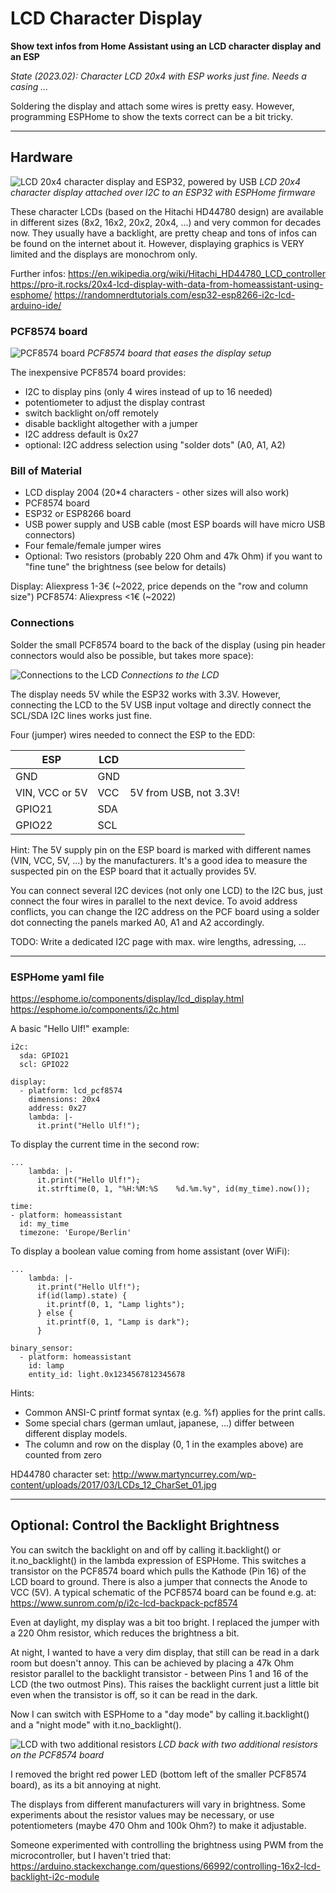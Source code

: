 # LCD Character Display

**Show text infos from Home Assistant using an LCD character display and an ESP**

*State (2023.02): Character LCD 20x4 with ESP works just fine. Needs a casing ...*

Soldering the display and attach some wires is pretty easy. However, programming ESPHome to show the texts correct can be a bit tricky.

----------------------
## Hardware

![LCD 20x4 character display and ESP32, powered by USB](images/LCD_char.jpg)
*LCD 20x4 character display attached over I2C to an ESP32 with ESPHome firmware*

These character LCDs (based on the Hitachi HD44780 design) are available in different sizes (8x2, 16x2, 20x2, 20x4, ...) and very common for decades now. They usually have a backlight, are pretty cheap and tons of infos can be found on the internet about it. However, displaying graphics is VERY limited and the displays are monochrom only.

Further infos:
https://en.wikipedia.org/wiki/Hitachi_HD44780_LCD_controller
https://pro-it.rocks/20x4-lcd-display-with-data-from-homeassistant-using-esphome/
https://randomnerdtutorials.com/esp32-esp8266-i2c-lcd-arduino-ide/

### PCF8574 board

![PCF8574 board](images/PCF8574.jpg)
*PCF8574 board that eases the display setup*

The inexpensive PCF8574 board provides:
* I2C to display pins (only 4 wires instead of up to 16 needed)
* potentiometer to adjust the display contrast
* switch backlight on/off remotely
* disable backlight altogether with a jumper
* I2C address default is 0x27
* optional: I2C address selection using "solder dots" (A0, A1, A2)

### Bill of Material
* LCD display 2004 (20*4 characters - other sizes will also work)
* PCF8574 board
* ESP32 or ESP8266 board
* USB power supply and USB cable (most ESP boards will have micro USB connectors)
* Four female/female jumper wires
* Optional: Two resistors (probably 220 Ohm and 47k Ohm) if you want to "fine tune" the brightness (see below for details)

Display: Aliexpress 1-3€ (~2022, price depends on the "row and column size")
PCF8574: Aliexpress <1€ (~2022)

### Connections
Solder the small PCF8574 board to the back of the display (using pin header connectors would also be possible, but takes more space):

![Connections to the LCD](images/LCD_char_back.jpg)
*Connections to the LCD*

The display needs 5V while the ESP32 works with 3.3V. However, connecting the LCD to the 5V USB input voltage and directly connect the SCL/SDA I2C lines works just fine.

Four (jumper) wires needed to connect the ESP to the EDD:

| ESP | LCD | |
| ----------- | ----------- | ----------- |
| GND | GND |
| VIN, VCC or 5V | VCC | 5V from USB, not 3.3V! |
| GPIO21 | SDA |
| GPIO22 | SCL |

Hint: The 5V supply pin on the ESP board is marked with different names (VIN, VCC, 5V, ...) by the manufacturers. It's a good idea to measure the suspected pin on the ESP board that it actually provides 5V.

You can connect several I2C devices (not only one LCD) to the I2C bus, just connect the four wires in parallel to the next device. To avoid address conflicts, you can change the I2C address on the PCF board using a solder dot connecting the panels marked A0, A1 and A2 accordingly.

TODO: Write a dedicated I2C page with max. wire lengths, adressing, ...

--------------------
### ESPHome yaml file

https://esphome.io/components/display/lcd_display.html
https://esphome.io/components/i2c.html

A basic "Hello Ulf!" example:

```
i2c:
  sda: GPIO21
  scl: GPIO22

display:
  - platform: lcd_pcf8574
    dimensions: 20x4
    address: 0x27
    lambda: |-
      it.print("Hello Ulf!");
```

To display the current time in the second row:
```
...
    lambda: |-
      it.print("Hello Ulf!");
      it.strftime(0, 1, "%H:%M:%S    %d.%m.%y", id(my_time).now());

time:
- platform: homeassistant
  id: my_time
  timezone: 'Europe/Berlin'
```

To display a boolean value coming from home assistant (over WiFi):
```
...
    lambda: |-
      it.print("Hello Ulf!");
      if(id(lamp).state) {
        it.printf(0, 1, "Lamp lights");
      } else {
        it.printf(0, 1, "Lamp is dark");
      }

binary_sensor:
  - platform: homeassistant
    id: lamp
    entity_id: light.0x1234567812345678
```

Hints:
* Common ANSI-C printf format syntax (e.g. %f) applies for the print calls.
* Some special chars (german umlaut, japanese, ...) differ between different display models.
* The column and row on the display (0, 1 in the examples above) are counted from zero

HD44780 character set: http://www.martyncurrey.com/wp-content/uploads/2017/03/LCDs_12_CharSet_01.jpg

-----------
## Optional: Control the Backlight Brightness

You can switch the backlight on and off by calling it.backlight() or it.no_backlight() in the lambda expression of ESPHome. This switches a transistor on the PCF8574 board which pulls the Kathode (Pin 16) of the LCD board to ground. There is also a jumper that connects the Anode to VCC (5V). A typical schematic of the PCF8574 board can be found e.g. at: https://www.sunrom.com/p/i2c-lcd-backpack-pcf8574

Even at daylight, my display was a bit too bright. I replaced the jumper with a 220 Ohm resistor, which reduces the brightness a bit.

At night, I wanted to have a very dim display, that still can be read in a dark room but doesn't annoy. This can be achieved by placing a 47k Ohm resistor parallel to the backlight transistor - between Pins 1 and 16 of the LCD (the two outmost Pins). This raises the backlight current just a little bit even when the transistor is off, so it can be read in the dark.

Now I can switch with ESPHome to a "day mode" by calling it.backlight() and a "night mode" with it.no_backlight().

![LCD with two additional resistors](images/LCD_char_resistors.jpg)
*LCD back with two additional resistors on the PCF8574 board*

I removed the bright red power LED (bottom left of the smaller PCF8574 board), as its a bit annoying at night.

The displays from different manufacturers will vary in brightness. Some experiments about the resistor values may be necessary, or use potentiometers (maybe 470 Ohm and 100k Ohm?) to make it adjustable.

Someone experimented with controlling the brightness using PWM from the microcontroller, but I haven't tried that: https://arduino.stackexchange.com/questions/66992/controlling-16x2-lcd-backlight-i2c-module
